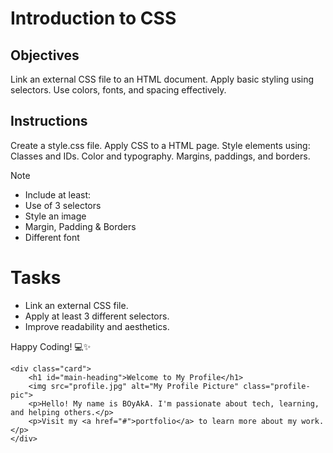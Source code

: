 # Introduction to CSS

## Objectives
Link an external CSS file to an HTML document.
Apply basic styling using selectors.
Use colors, fonts, and spacing effectively.

## Instructions

Create a style.css file.
Apply CSS to a HTML page.
Style elements using:
Classes and IDs.
Color and typography.
Margins, paddings, and borders.

>[!NOTE]
>  - Include at least:
>  - Use of 3 selectors
>  - Style an image
>  - Margin, Padding & Borders
>  - Different font

# Tasks
 - Link an external CSS file.
 - Apply at least 3 different selectors.
 - Improve readability and aesthetics.

Happy Coding! 💻✨

<!DOCTYPE html>
<html lang="en">
<head>
    <meta charset="UTF-8">
    <meta name="viewport" content="width=device-width, initial-scale=1.0">
    <title>Styled Profile Page</title>
    <link rel="stylesheet" href="style.css">
</head>
<body>

    <div class="card">
        <h1 id="main-heading">Welcome to My Profile</h1>
        <img src="profile.jpg" alt="My Profile Picture" class="profile-pic">
        <p>Hello! My name is BOyAkA. I'm passionate about tech, learning, and helping others.</p>
        <p>Visit my <a href="#">portfolio</a> to learn more about my work.</p>
    </div>

</body>
</html>

